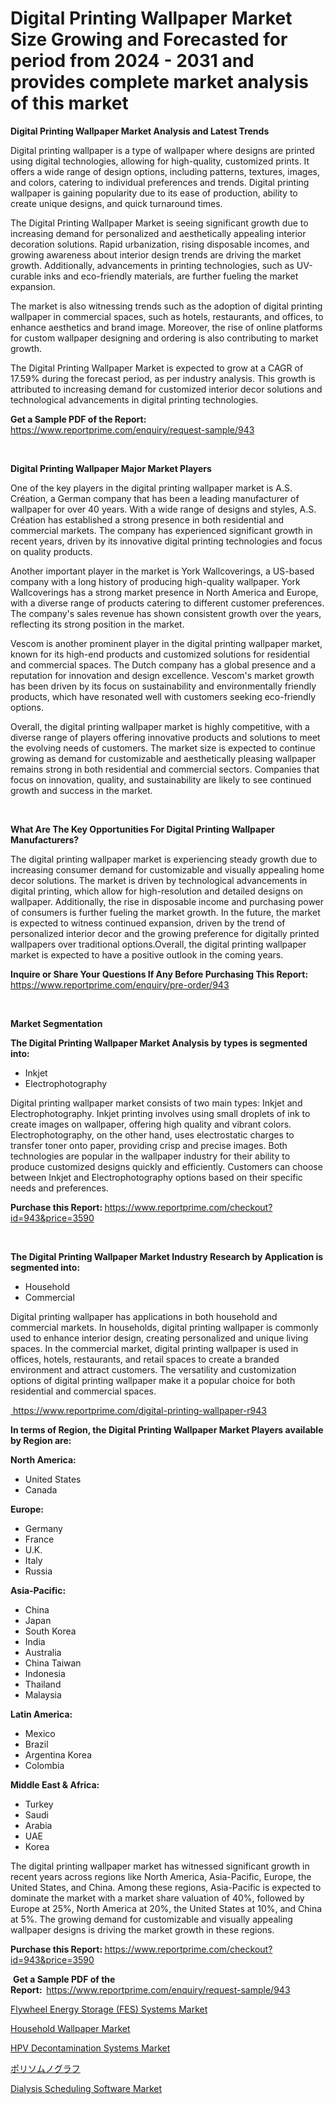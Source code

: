 <p><h1>Digital Printing Wallpaper Market Size Growing and Forecasted for period from 2024 - 2031 and provides complete market analysis of this market</h1></p><p><strong>Digital Printing Wallpaper Market Analysis and Latest Trends</strong></p>
<p><p>Digital printing wallpaper is a type of wallpaper where designs are printed using digital technologies, allowing for high-quality, customized prints. It offers a wide range of design options, including patterns, textures, images, and colors, catering to individual preferences and trends. Digital printing wallpaper is gaining popularity due to its ease of production, ability to create unique designs, and quick turnaround times.</p><p>The Digital Printing Wallpaper Market is seeing significant growth due to increasing demand for personalized and aesthetically appealing interior decoration solutions. Rapid urbanization, rising disposable incomes, and growing awareness about interior design trends are driving the market growth. Additionally, advancements in printing technologies, such as UV-curable inks and eco-friendly materials, are further fueling the market expansion.</p><p>The market is also witnessing trends such as the adoption of digital printing wallpaper in commercial spaces, such as hotels, restaurants, and offices, to enhance aesthetics and brand image. Moreover, the rise of online platforms for custom wallpaper designing and ordering is also contributing to market growth.</p><p>The Digital Printing Wallpaper Market is expected to grow at a CAGR of 17.59% during the forecast period, as per industry analysis. This growth is attributed to increasing demand for customized interior decor solutions and technological advancements in digital printing technologies.</p></p>
<p><strong>Get a Sample PDF of the Report:&nbsp;</strong> <a href="https://www.reportprime.com/enquiry/request-sample/943">https://www.reportprime.com/enquiry/request-sample/943</a></p>
<p>&nbsp;</p>
<p><strong>Digital Printing Wallpaper Major Market Players</strong></p>
<p><p>One of the key players in the digital printing wallpaper market is A.S. Création, a German company that has been a leading manufacturer of wallpaper for over 40 years. With a wide range of designs and styles, A.S. Création has established a strong presence in both residential and commercial markets. The company has experienced significant growth in recent years, driven by its innovative digital printing technologies and focus on quality products.</p><p>Another important player in the market is York Wallcoverings, a US-based company with a long history of producing high-quality wallpaper. York Wallcoverings has a strong market presence in North America and Europe, with a diverse range of products catering to different customer preferences. The company's sales revenue has shown consistent growth over the years, reflecting its strong position in the market.</p><p>Vescom is another prominent player in the digital printing wallpaper market, known for its high-end products and customized solutions for residential and commercial spaces. The Dutch company has a global presence and a reputation for innovation and design excellence. Vescom's market growth has been driven by its focus on sustainability and environmentally friendly products, which have resonated well with customers seeking eco-friendly options.</p><p>Overall, the digital printing wallpaper market is highly competitive, with a diverse range of players offering innovative products and solutions to meet the evolving needs of customers. The market size is expected to continue growing as demand for customizable and aesthetically pleasing wallpaper remains strong in both residential and commercial sectors. Companies that focus on innovation, quality, and sustainability are likely to see continued growth and success in the market.</p></p>
<p>&nbsp;</p>
<p><strong>What Are The Key Opportunities For Digital Printing Wallpaper Manufacturers?</strong></p>
<p><p>The digital printing wallpaper market is experiencing steady growth due to increasing consumer demand for customizable and visually appealing home decor solutions. The market is driven by technological advancements in digital printing, which allow for high-resolution and detailed designs on wallpaper. Additionally, the rise in disposable income and purchasing power of consumers is further fueling the market growth. In the future, the market is expected to witness continued expansion, driven by the trend of personalized interior decor and the growing preference for digitally printed wallpapers over traditional options.Overall, the digital printing wallpaper market is expected to have a positive outlook in the coming years.</p></p>
<p><strong>Inquire or Share Your Questions If Any Before Purchasing This Report:</strong> <a href="https://www.reportprime.com/enquiry/pre-order/943">https://www.reportprime.com/enquiry/pre-order/943</a></p>
<p>&nbsp;</p>
<p><strong>Market Segmentation</strong></p>
<p><strong>The Digital Printing Wallpaper Market Analysis by types is segmented into:</strong></p>
<p><ul><li>Inkjet</li><li>Electrophotography</li></ul></p>
<p><p>Digital printing wallpaper market consists of two main types: Inkjet and Electrophotography. Inkjet printing involves using small droplets of ink to create images on wallpaper, offering high quality and vibrant colors. Electrophotography, on the other hand, uses electrostatic charges to transfer toner onto paper, providing crisp and precise images. Both technologies are popular in the wallpaper industry for their ability to produce customized designs quickly and efficiently. Customers can choose between Inkjet and Electrophotography options based on their specific needs and preferences.</p></p>
<p><strong>Purchase this Report:&nbsp;</strong><a href="https://www.reportprime.com/checkout?id=943&price=3590">https://www.reportprime.com/checkout?id=943&price=3590</a></p>
<p>&nbsp;</p>
<p><strong>The Digital Printing Wallpaper Market Industry Research by Application is segmented into:</strong></p>
<p><ul><li>Household</li><li>Commercial</li></ul></p>
<p><p>Digital printing wallpaper has applications in both household and commercial markets. In households, digital printing wallpaper is commonly used to enhance interior design, creating personalized and unique living spaces. In the commercial market, digital printing wallpaper is used in offices, hotels, restaurants, and retail spaces to create a branded environment and attract customers. The versatility and customization options of digital printing wallpaper make it a popular choice for both residential and commercial spaces.</p></p>
<p><a href="https://www.reportprime.com/digital-printing-wallpaper-r943">&nbsp;https://www.reportprime.com/digital-printing-wallpaper-r943</a></p>
<p><strong>In terms of Region, the Digital Printing Wallpaper Market Players available by Region are:</strong></p>
<p>
    <p> <strong> North America: </strong>
        <ul>
            <li>United States</li>
            <li>Canada</li>
        </ul>
        </p> 
    <p> <strong> Europe: </strong>
        <ul>
            <li>Germany</li>
            <li>France</li>
            <li>U.K.</li>
            <li>Italy</li>
            <li>Russia</li>
        </ul>
        </p> 
    <p> <strong> Asia-Pacific: </strong>
        <ul>
            <li>China</li>
            <li>Japan</li>
            <li>South Korea</li>
            <li>India</li>
            <li>Australia</li>
            <li>China Taiwan</li>
            <li>Indonesia</li>
            <li>Thailand</li>
            <li>Malaysia</li>
        </ul>
        </p> 
    <p> <strong> Latin America: </strong>
        <ul>
            <li>Mexico</li>
            <li>Brazil</li>
            <li>Argentina Korea</li>
            <li>Colombia</li>
        </ul>
        </p> 
    <p> <strong> Middle East & Africa: </strong>
        <ul>
            <li>Turkey</li>
            <li>Saudi</li>
            <li>Arabia</li>
            <li>UAE</li>
            <li>Korea</li>
        </ul>
    </p>
    </p>
<p><p>The digital printing wallpaper market has witnessed significant growth in recent years across regions like North America, Asia-Pacific, Europe, the United States, and China. Among these regions, Asia-Pacific is expected to dominate the market with a market share valuation of 40%, followed by Europe at 25%, North America at 20%, the United States at 10%, and China at 5%. The growing demand for customizable and visually appealing wallpaper designs is driving the market growth in these regions.</p></p>
<p><strong>Purchase this Report: </strong><a href="https://www.reportprime.com/checkout?id=943&price=3590">https://www.reportprime.com/checkout?id=943&price=3590</a></p>
<p>&nbsp;<strong>Get a Sample PDF of the Report:&nbsp;&nbsp;</strong><a href="https://www.reportprime.com/enquiry/request-sample/943">https://www.reportprime.com/enquiry/request-sample/943</a></p>
<p><strong></strong></p>
<p><p><a href="https://medium.com/@addiehirthe20/emerging-trends-in-flywheel-energy-storage-fes-systems-market-global-outlook-and-future-e22bc5a5e3cc">Flywheel Energy Storage (FES) Systems Market</a></p><p><a href="https://github.com/claudianurdin/Market-Research-Report-List-1/blob/main/household-wallpaper-market.md">Household Wallpaper Market</a></p><p><a href="https://medium.com/@kimzemlak/global-hpv-decontamination-systems-market-is-projected-to-grow-at-a-cagr-of-11-2-c0b1535110c1">HPV Decontamination Systems Market</a></p><p><a href="https://medium.com/@jonathandavies84/%E3%83%9D%E3%83%AA%E3%82%BD%E3%83%A0%E3%83%8E%E3%82%B0%E3%83%A9%E3%83%95%E5%B8%82%E5%A0%B4%E3%81%AE%E8%A6%8F%E6%A8%A1%E3%81%AF-%E5%B9%B4%E9%96%93%E6%88%90%E9%95%B7%E7%8E%8710-5-%E3%81%A7%E6%88%90%E9%95%B7%E3%81%97%E3%81%A6%E3%81%8A%E3%82%8A-%E6%9C%AC%E3%83%AC%E3%83%9D%E3%83%BC%E3%83%88%E3%81%AF%E5%B8%82%E5%A0%B4%E3%82%BB%E3%82%B0%E3%83%A1%E3%83%B3%E3%83%86%E3%83%BC%E3%82%B7%E3%83%A7%E3%83%B3-%E6%88%90%E9%95%B7-%E4%BA%88%E6%B8%AC2024%E5%B9%B4-2031%E5%B9%B4%E3%81%AB%E3%82%88%E3%82%8B%E5%88%86%E6%9E%90%E3%82%92%E3%82%AB%E3%83%90%E3%83%BC%E3%81%97%E3%81%A6%E3%81%84%E3%81%BE%E3%81%99-98622eb7f1a0">ポリソムノグラフ</a></p><p><a href="https://issuu.com/reportprime-2/docs/dialysis-scheduling-software-market-size-2030.pptx">Dialysis Scheduling Software Market</a></p></p>